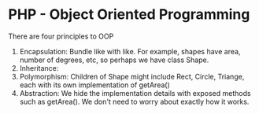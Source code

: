# PHP - Object Oriented Programming

There are four principles to OOP
1. Encapsulation: Bundle like with like. For example, shapes have area, number of degrees, etc, so perhaps we have class Shape.
2. Inheritance: 
3. Polymorphism: Children of Shape might include Rect, Circle, Triange, each with its own implementation of getArea()
4. Abstraction: We hide the implementation details with exposed methods such as getArea(). We don't need to worry about exactly how it works.


